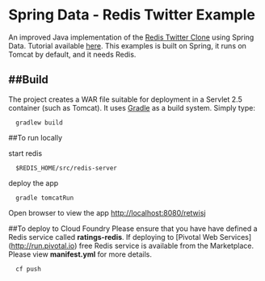 Spring Data - Redis Twitter Example
===================================

An improved Java implementation of the [Redis Twitter Clone](http://redis.io/topics/twitter-clone) using Spring Data. Tutorial available [here](http://static.springsource.org/spring-data/data-keyvalue/examples/retwisj/current/). This examples is built on Spring, it runs on Tomcat by default, and it needs Redis.


##Build
-----
The project creates a WAR file suitable for deployment in a Servlet 2.5 container (such as Tomcat). It uses [Gradle](http://gradle.org/) as a build system.
Simply type:

      gradlew build

##To run locally

start redis

      $REDIS_HOME/src/redis-server

deploy the app

      gradle tomcatRun

Open browser to view the app [http://localhost:8080/retwisj](http://localhost:8080/retwisj)
      
##To deploy to Cloud Foundry
Please ensure that you have have defined a Redis service called **ratings-redis**. If deploying to [Pivotal Web Services]  (http://run.pivotal.io) free Redis service is available from the Marketplace. Please view **manifest.yml** for more details.

      cf push
      

